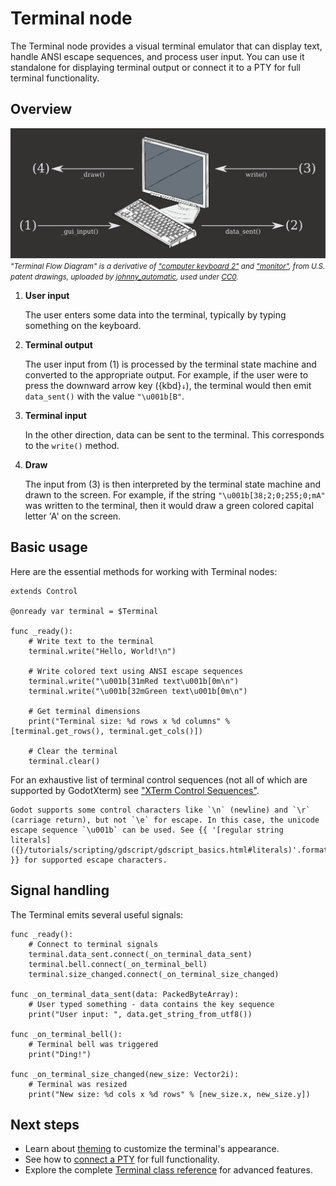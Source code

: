 # Terminal node

The Terminal node provides a visual terminal emulator that can display text, handle ANSI escape sequences, and process user input. You can use it standalone for displaying terminal output or connect it to a PTY for full terminal functionality.

## Overview

![Terminal Flow Diagram](../_static/images/diagram_flow.svg)
<small>_"Terminal Flow Diagram" is a derivative of ["computer keyboard 2"](https://openclipart.org/detail/2396/computer-keyboard-2) and ["monitor"](https://openclipart.org/detail/1637/monitor), from U.S. patent drawings, uploaded by [johnny_automatic](https://openclipart.org/artist/johnny_automatic), used under [CC0](https://creativecommons.org/share-your-work/public-domain/cc0/)._</small>

1. **User input**

   The user enters some data into the terminal, typically by typing something on the keyboard.

2. **Terminal output**

   The user input from (1) is processed by the terminal state machine and converted to the appropriate output.
   For example, if the user were to press the downward arrow key ({kbd}`↓`), the terminal would then emit `data_sent()` with the value `"\u001b[B"`.

3. **Terminal input**

   In the other direction, data can be sent to the terminal. This corresponds to the `write()` method.

4. **Draw**

   The input from (3) is then interpreted by the terminal state machine and drawn to the screen.
   For example, if the string `"\u001b[38;2;0;255;0;mA"` was written to the terminal, then it would draw a green colored capital letter 'A' on the screen.

## Basic usage

Here are the essential methods for working with Terminal nodes:

```gdscript
extends Control

@onready var terminal = $Terminal

func _ready():
    # Write text to the terminal
    terminal.write("Hello, World!\n")

    # Write colored text using ANSI escape sequences
    terminal.write("\u001b[31mRed text\u001b[0m\n")
    terminal.write("\u001b[32mGreen text\u001b[0m\n")

    # Get terminal dimensions
    print("Terminal size: %d rows x %d columns" % [terminal.get_rows(), terminal.get_cols()])

    # Clear the terminal
    terminal.clear()
```

For an exhaustive list of terminal control sequences (not all of which are supported by GodotXterm) see ["XTerm Control Sequences"](https://invisible-island.net/xterm/ctlseqs/ctlseqs.html).

```{tip}
Godot supports some control characters like `\n` (newline) and `\r` (carriage return), but not `\e` for escape. In this case, the unicode escape sequence `\u001b` can be used. See {{ '[regular string literals]({}/tutorials/scripting/gdscript/gdscript_basics.html#literals)'.format(godot_docs) }} for supported escape characters.
```

## Signal handling

The Terminal emits several useful signals:

```gdscript
func _ready():
    # Connect to terminal signals
    terminal.data_sent.connect(_on_terminal_data_sent)
    terminal.bell.connect(_on_terminal_bell)
    terminal.size_changed.connect(_on_terminal_size_changed)

func _on_terminal_data_sent(data: PackedByteArray):
    # User typed something - data contains the key sequence
    print("User input: ", data.get_string_from_utf8())

func _on_terminal_bell():
    # Terminal bell was triggered
    print("Ding!")

func _on_terminal_size_changed(new_size: Vector2i):
    # Terminal was resized
    print("New size: %d cols x %d rows" % [new_size.x, new_size.y])
```

## Next steps

- Learn about [theming](../tutorials/theming.md) to customize the terminal's appearance.
- See how to [connect a PTY](pty_node.md#connecting-a-terminal) for full functionality.
- Explore the complete [Terminal class reference](../classes/class_terminal.rst) for advanced features.
